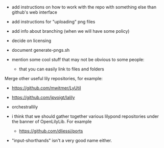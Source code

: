 * add instructions on how to work with the repo
with something else than github's web interface

* add instructions for "uploading" png files

* add info about branching (when we will have some policy)

* decide on licensing

* document generate-pngs.sh

* mention some cool stuff that may not be obvious to some people:
    * that you can easily link to files and folders

Merge other useful lily repositories, for example:
* https://github.com/mwitmer/LyUtil
* https://github.com/jpvoigt/lalily
* orchestrallily
* i think that we should gather together various lilypond
  repositories under the banner of OpenLilyLib.  For example
  * https://github.com/dliessi/ports

* "input-shorthands" isn't a very good name either.
